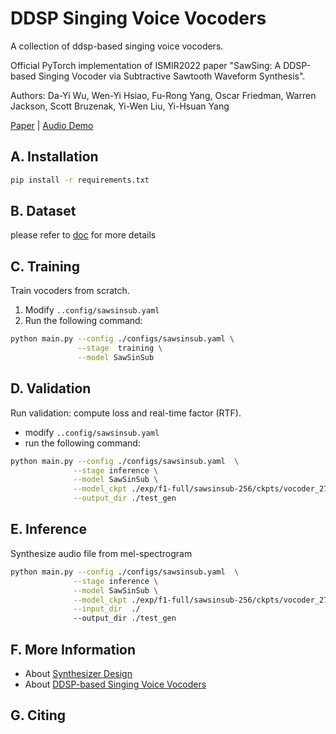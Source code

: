 # DDSP Singing Voice Vocoders

A collection of ddsp-based singing voice vocoders.

Official PyTorch implementation of ISMIR2022 paper "SawSing: A DDSP-based Singing Vocoder via Subtractive Sawtooth Waveform Synthesis".

Authors: Da-Yi Wu, Wen-Yi Hsiao, Fu-Rong Yang, Oscar Friedman, Warren Jackson, Scott Bruzenak, Yi-Wen Liu, Yi-Hsuan Yang

[Paper]() | [Audio Demo]()

## A. Installation
```bash
pip install -r requirements.txt 
```
## B. Dataset
please refer to [doc](./docs/dataset.md) for more details

## C. Training

Train vocoders from scratch. 
1. Modify `..config/sawsinsub.yaml`
2. Run the following command:
```bash
python main.py --config ./configs/sawsinsub.yaml \
               --stage  training \
               --model SawSinSub
```
## D. Validation
Run validation: compute loss and real-time factor (RTF).

* modify `..config/sawsinsub.yaml`
* run the following command:

```bash
python main.py --config ./configs/sawsinsub.yaml  \
              --stage inference \
              --model SawSinSub \
              --model_ckpt ./exp/f1-full/sawsinsub-256/ckpts/vocoder_27740_70.0_params.pt \
              --output_dir ./test_gen
```
## E. Inference
Synthesize audio file from mel-spectrogram

```bash
python main.py --config ./configs/sawsinsub.yaml  \
              --stage inference \
              --model SawSinSub \
              --model_ckpt ./exp/f1-full/sawsinsub-256/ckpts/vocoder_27740_70.0_params.pt \
              --input_dir  ./
              --output_dir ./test_gen
```

## F. More Information
* About [Synthesizer Design](./docs/synthesizer_design.md)
* About [DDSP-based Singing Voice Vocoders]()


## G. Citing
```
```


